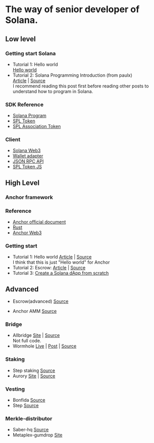 # The way of senior developer of Solana.

## Low level
### Getting start Solana
- Tutorial 1: Hello world \
[Hello world](https://github.com/solana-labs/example-helloworld)
- Tutorial 2: Solana Programming Introduction (from paulx)\
[Article](https://paulx.dev/blog/2021/01/14/programming-on-solana-an-introduction/) | [Source](https://github.com/paul-schaaf/solana-escrow) \
  I recommend reading this post first before reading other posts to understand how to program in Solana.

### SDK Reference
- [Solana Program](https://docs.rs/solana-program/1.8.3/solana_program/)
- [SPL Token](https://docs.rs/spl-token/latest/spl_token/)
- [SPL Association Token](https://docs.rs/spl-associated-token-account/1.0.3/spl_associated_token_account/)

### Client
- [Solana Web3](https://solana-labs.github.io/solana-web3.js/)
- [Wallet adapter](https://solana-labs.github.io/wallet-adapter/)
- [JSON RPC API](https://docs.solana.com/developing/clients/jsonrpc-api)
- [SPL Token JS](https://github.com/solana-labs/solana-program-library/tree/master/token/js)

## High Level
### Anchor framework

### Reference
- [Anchor official document](https://project-serum.github.io/anchor/getting-started/introduction.html) 
- [Rust](https://docs.rs/anchor-lang/0.18.2/anchor_lang/)
- [Anchor Web3](https://project-serum.github.io/anchor/ts/index.html)

### Getting start
- Tutorial 1: Hello world
  [Article](https://dev.to/dabit3/the-complete-guide-to-full-stack-solana-development-with-react-anchor-rust-and-phantom-3291)  |
  [Source](https://github.com/dabit3/complete-guide-to-full-stack-solana-development) \
  I think that this is just "Hello world" for Anchor
- Tutorial 2: Escrow: [Article](https://hackmd.io/@ironaddicteddog/solana-anchor-escrow) | 
[Source](https://github.com/ironaddicteddog/anchor-escrow) 
- Tutorial 3: [Create a Solana dApp from scratch](https://lorisleiva.com/create-a-solana-dapp-from-scratch)

## Advanced
- Escrow(advanced) [Source](https://github.com/cqfd/quidproquo) 

- Anchor AMM [Source](https://github.com/ironaddicteddog/anchor-amm) 

### Bridge 
- Allbridge [Site](https://allbridge.io/) | 
  [Source](https://github.com/allbridge-io) \
  Not full code.
- Wormhole [Live](https://wormholebridge.com/#/) 
  | [Post](https://wormholecrypto.medium.com/) 
  | [Source](https://github.com/certusone/wormhole)


### Staking
- Step staking
  [Source](https://github.com/step-finance/step-staking)
- Aurory 
  [Site](https://app.aurory.io/staking) |
  [Source](https://github.com/Aurory-Game/aurory-staking)

### Vesting
- Bonfida
  [Source](https://github.com/Bonfida/token-vesting)
- Step
  [Source](https://github.com/step-finance/token-vesting)

### Merkle-distributor
- Saber-hq
  [Source](https://github.com/saber-hq/merkle-distributor)
- Metaplex-gumdrop
  [Site](https://docs.metaplex.com/airdrops/create-gumdrop)
 
